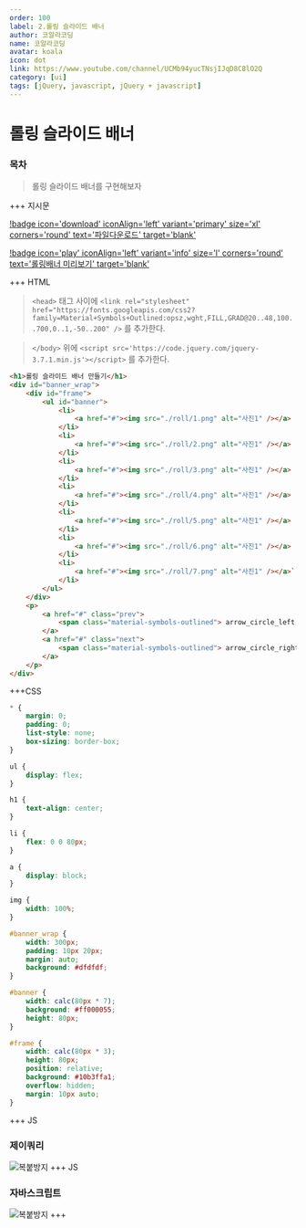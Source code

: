 ```yaml
---
order: 100
label: 2.롤링 슬라이드 배너
author: 코알라코딩
name: 코알라코딩
avatar: koala
icon: dot
link: https://www.youtube.com/channel/UCMb94yucTNsjIJqD8C8lO2Q
category: [ui]
tags: [jQuery, javascript, jQuery + javascript]
---
```


# 롤링 슬라이드 배너 <!-- omit in toc -->

### 목차 <!-- omit in toc -->

> 롤링 슬라이드 배너를 구현해보자

+++ 지시문

[!badge icon='download' iconAlign='left' variant='primary' size='xl' corners='round' text='파일다운로드' target='blank'](./files/roll/images.zip)

[!badge icon='play' iconAlign='left' variant='info' size='l' corners='round' text='롤링배너 미리보기' target='blank'](./files/rollq.html)

+++ HTML

> `<head>` 태그 사이에 `<link rel="stylesheet" href="https://fonts.googleapis.com/css2?family=Material+Symbols+Outlined:opsz,wght,FILL,GRAD@20..48,100..700,0..1,-50..200" />` 를 추가한다.

> `</body>` 위에 `<script src='https://code.jquery.com/jquery-3.7.1.min.js'></script>` 를 추가한다.

```html #
<h1>롤링 슬라이드 배너 만들기</h1>
<div id="banner_wrap">
	<div id="frame">
		<ul id="banner">
			<li>
				<a href="#"><img src="./roll/1.png" alt="사진1" /></a>
			</li>
			<li>
				<a href="#"><img src="./roll/2.png" alt="사진1" /></a>
			</li>
			<li>
				<a href="#"><img src="./roll/3.png" alt="사진1" /></a>
			</li>
			<li>
				<a href="#"><img src="./roll/4.png" alt="사진1" /></a>
			</li>
			<li>
				<a href="#"><img src="./roll/5.png" alt="사진1" /></a>
			</li>
			<li>
				<a href="#"><img src="./roll/6.png" alt="사진1" /></a>
			</li>
			<li>
				<a href="#"><img src="./roll/7.png" alt="사진1" /></a>``
			</li>
		</ul>
	</div>
	<p>
		<a href="#" class="prev">
			<span class="material-symbols-outlined"> arrow_circle_left </span>
		</a>
		<a href="#" class="next">
			<span class="material-symbols-outlined"> arrow_circle_right </span>
		</a>
	</p>
</div>
```

+++CSS

```css #
* {
	margin: 0;
	padding: 0;
	list-style: none;
	box-sizing: border-box;
}

ul {
	display: flex;
}

h1 {
	text-align: center;
}

li {
	flex: 0 0 80px;
}

a {
	display: block;
}

img {
	width: 100%;
}

#banner_wrap {
	width: 300px;
	padding: 10px 20px;
	margin: auto;
	background: #dfdfdf;
}

#banner {
	width: calc(80px * 7);
	background: #ff000055;
	height: 80px;
}

#frame {
	width: calc(80px * 3);
	height: 80px;
	position: relative;
	background: #10b3ffa1;
	overflow: hidden;
	margin: 10px auto;
}
```

+++ JS

### 제이쿼리 <!-- omit in toc -->

![복붙방지](./files/imgs/roll-jq.jpg)
+++ JS

### 자바스크립트 <!-- omit in toc -->

![복붙방지](./files/imgs/roll-js.jpg)
+++
